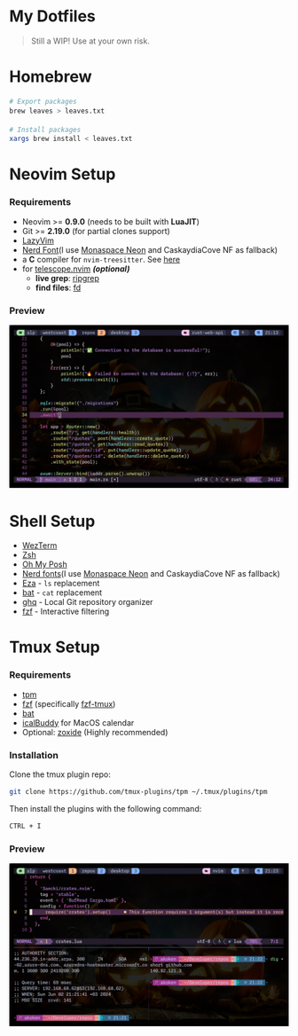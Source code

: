 # My Dotfiles

> Still a WIP! Use at your own risk.

# Homebrew

```bash
# Export packages
brew leaves > leaves.txt

# Install packages
xargs brew install < leaves.txt
```

# Neovim Setup

### Requirements

- Neovim >= **0.9.0** (needs to be built with **LuaJIT**)
- Git >= **2.19.0** (for partial clones support)
- [LazyVim](https://www.lazyvim.org/)
- [Nerd Font](https://www.nerdfonts.com/)(I use [Monaspace Neon](https://monaspace.githubnext.com) and CaskaydiaCove NF as fallback)
- a **C** compiler for `nvim-treesitter`. See [here](https://github.com/nvim-treesitter/nvim-treesitter#requirements)
- for [telescope.nvim](https://github.com/nvim-telescope/telescope.nvim) **_(optional)_**
  - **live grep**: [ripgrep](https://github.com/BurntSushi/ripgrep)
  - **find files**: [fd](https://github.com/sharkdp/fd)

### Preview

![alt text](/assets/nvim.png)

# Shell Setup

- [WezTerm](https://wezfurlong.org/wezterm/installation.html)
- [Zsh](https://zsh.org/)
- [Oh My Posh](https://ohmyposh.dev)
- [Nerd fonts](https://nerdfonts.com)(I use [Monaspace Neon](https://monaspace.githubnext.com) and CaskaydiaCove NF as fallback)
- [Eza](https://github.com/eza-community/eza) - `ls` replacement
- [bat](https://github.com/sharkdp/bat) - `cat` replacement
- [ghq](https://github.com/x-motemen/ghq) - Local Git repository organizer
- [fzf](https://github.com/PatrickF1/fzf.fish) - Interactive filtering

# Tmux Setup

### Requirements

- [tpm](https://github.com/tmux-plugins/tpm)
- [fzf](https://github.com/junegunn/fzf) (specifically [fzf-tmux](https://github.com/junegunn/fzf#fzf-tmux-script))
- [bat](https://github.com/sharkdp/bat)
- [icalBuddy](https://formulae.brew.sh/formula/ical-buddy#default) for MacOS calendar
- Optional: [zoxide](https://github.com/ajeetdsouza/zoxide) (Highly recommended)

### Installation

Clone the tmux plugin repo:

```bash
git clone https://github.com/tmux-plugins/tpm ~/.tmux/plugins/tpm
```

Then install the plugins with the following command:

```bash
CTRL + I
```

### Preview

![alt text](/assets/tmux.png)

